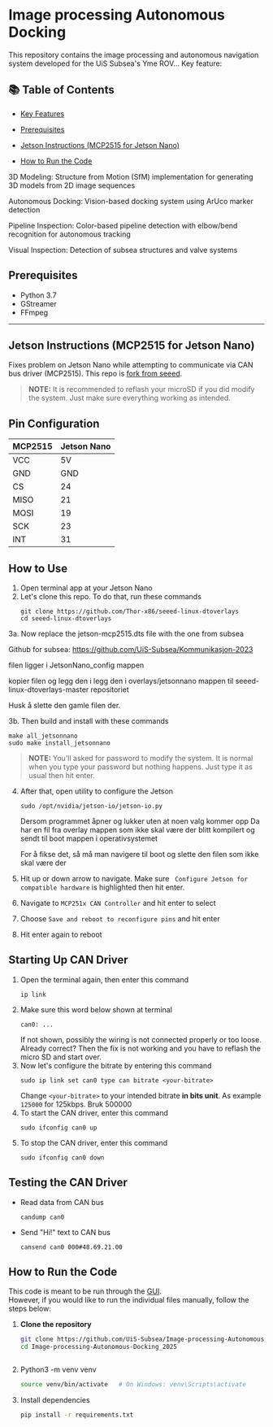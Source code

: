 # Image processing Autonomous Docking


This repository contains the image processing and autonomous navigation system developed for the UiS Subsea's Yme ROV... 
Key feature: 

## 📚 Table of Contents
- [Key Features](#key-features)
- [Prerequisites](#prerequisites)
- [Jetson Instructions (MCP2515 for Jetson Nano)](#jetson-instructions-mcp2515-for-jetson-nano)

- [How to Run the Code](#how-to-run-the-code) 

 3D Modeling: Structure from Motion (SfM) implementation for generating 3D models from 2D image sequences

   Autonomous Docking: Vision-based docking system using ArUco marker detection

   Pipeline Inspection: Color-based pipeline detection with elbow/bend recognition for autonomous tracking

   Visual Inspection: Detection of subsea structures and valve systems


## Prerequisites

- Python 3.7  
- GStreamer  
- FFmpeg  

---

## Jetson Instructions (MCP2515 for Jetson Nano)

Fixes problem on Jetson Nano while attempting to communicate via CAN bus driver (MCP2515). This repo is [fork from seeed](https://github.com/Seeed-Studio/seeed-linux-dtoverlays#readme).

> **NOTE:** It is recommended to reflash your microSD if you did modify the system. Just make sure everything working as intended.

## Pin Configuration

| MCP2515 | Jetson Nano |
| :------ | :---------- |
| VCC     | 5V          |
| GND     | GND         |
| CS      | 24          |
| MISO    | 21          |
| MOSI    | 19          |
| SCK     | 23          |
| INT     | 31          |

## How to Use

1. Open terminal app at your Jetson Nano
2. Let's clone this repo. To do that, run these commands
   ```
   git clone https://github.com/Thor-x86/seeed-linux-dtoverlays
   cd seeed-linux-dtoverlays
   ```
3a. Now replace the jetson-mcp2515.dts file with the one from subsea

   Github for subsea:
   https://github.com/UiS-Subsea/Kommunikasjon-2023

   filen ligger i JetsonNano_config mappen

   kopier filen og legg den i legg den i overlays/jetsonnano mappen til seeed-linux-dtoverlays-master repositoriet

   Husk å slette den gamle filen der.

3b. Then build and install with these commands
   ```
   make all_jetsonnano
   sudo make install_jetsonnano
   ```
   > **NOTE:** You'll asked for password to modify the system. It is normal when you type your password but nothing happens. Just type it as usual then hit enter.
4. After that, open utility to configure the Jetson
   ```
   sudo /opt/nvidia/jetson-io/jetson-io.py
   ```
   Dersom programmet åpner og lukker uten at noen valg kommer opp
   Da har en fil fra overlay mappen som ikke skal være der blitt kompilert og sendt til boot mappen i operativsystemet

   For å fikse det, så må man navigere til boot og slette den filen som ikke skal være der
   
5. Hit up or down arrow to navigate. Make sure ` Configure Jetson for compatible hardware` is highlighted then hit enter.
6. Navigate to `MCP251x CAN Controller` and hit enter to select
7. Choose `Save and reboot to reconfigure pins` and hit enter
8. Hit enter again to reboot

## Starting Up CAN Driver

1. Open the terminal again, then enter this command
   ```
   ip link
   ```
2. Make sure this word below shown at terminal
   ```
   can0: ...
   ```
   If not shown, possibly the wiring is not connected properly or too loose. Already correct? Then the fix is not working and you have to reflash the micro SD and start over.
3. Now let's configure the bitrate by entering this command
   ```
   sudo ip link set can0 type can bitrate <your-bitrate>
   ```
   Change `<your-bitrate>` to your intended bitrate **in bits unit**. As example `125000` for 125kbps. Bruk 500000
4. To start the CAN driver, enter this command
   ```
   sudo ifconfig can0 up
   ```
5. To stop the CAN driver, enter this command
   ```
   sudo ifconfig can0 down
   ```

## Testing the CAN Driver

- Read data from CAN bus
  ```
  candump can0
  ```
- Send "Hi!" text to CAN bus
  ```
  cansend can0 000#48.69.21.00
  ```


## How to Run the Code

This code is meant to be run through the [GUI](https://github.com/UiS-Subsea/GUI_2025).  
However, if you would like to run the individual files manually, follow the steps below:

1. **Clone the repository**

   ```bash
   git clone https://github.com/UiS-Subsea/Image-processing-Autonomous-Docking_2025.git
   cd Image-processing-Autonomous-Docking_2025



2. Python3 -m venv venv
   ```bash 
   source venv/bin/activate   # On Windows: venv\Scripts\activate

3. Install dependencies
   ```bash 
   pip install -r requirements.txt










